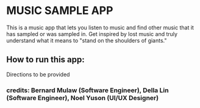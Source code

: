 # MUSIC SAMPLE APP

This is a music app that lets you listen to music and find other music that it has sampled or was sampled in. Get inspired by lost music and truly understand what it means to "stand on the shoulders of giants."

## How to run this app:

Directions to be provided

### credits: Bernard Mulaw (Software Engineer), Della Lin (Software Engineer), Noel Yuson (UI/UX Designer)
